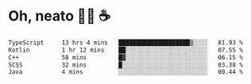 # Oh, neato 🧑‍💻 ☕

<!--START_SECTION:waka-->

```txt
TypeScript     13 hrs 4 mins   ████████████████████▒░░░░   81.93 %
Kotlin         1 hr 12 mins    ██░░░░░░░░░░░░░░░░░░░░░░░   07.55 %
C++            58 mins         █▓░░░░░░░░░░░░░░░░░░░░░░░   06.15 %
SCSS           32 mins         █░░░░░░░░░░░░░░░░░░░░░░░░   03.38 %
Java           4 mins          ░░░░░░░░░░░░░░░░░░░░░░░░░   00.44 %
```

<!--END_SECTION:waka-->
